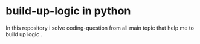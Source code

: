 # build-up-logic in python

In this repository i solve coding-question from all main topic that help me to build up logic .